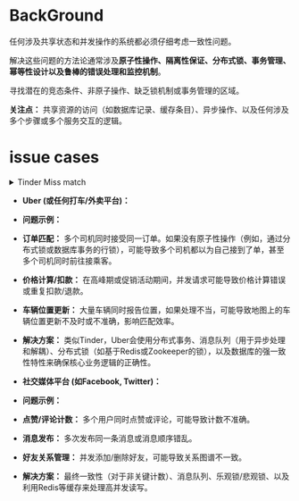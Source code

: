 # BackGround

任何涉及共享状态和并发操作的系统都必须仔细考虑一致性问题。

解决这些问题的方法论通常涉及**原子性操作、隔离性保证、分布式锁、事务管理、幂等性设计以及鲁棒的错误处理和监控机制**。



寻找潜在的竞态条件、非原子操作、缺乏锁机制或事务管理的区域。

**关注点：** 共享资源的访问（如数据库记录、缓存条目）、异步操作、以及任何涉及多个步骤或多个服务交互的逻辑。

# issue cases

<details class="lake-collapse"><summary id="u63a28ce6"><span class="ne-text">Tinder Miss match</span></summary><h3 id="743d5c29" style="font-size: 20; line-height: 28px; margin: 16px 0 5px 0"><span class="ne-text">1. 错失匹配问题 (Miss Match Problem)</span></h3><p id="udf992a4d" class="ne-p" style="margin: 0; padding: 0; min-height: 24px"><span class="ne-text">这是并发“滑动”操作最直接的后果。考虑两个用户，用户A和用户B，他们都看到了对方的资料。</span></p><ul class="ne-ul" style="margin: 0; padding-left: 23px"><li id="u760b855d" data-lake-index-type="0"><strong><span class="ne-text">场景：</span></strong></li></ul><ol class="ne-list-wrap" style="margin: 0; padding-left: 23px; list-style: none"><ol ne-level="1" class="ne-ol" style="margin: 0; padding-left: 23px; list-style: lower-alpha"><li id="uc3ea52fb" data-lake-index-type="0"><span class="ne-text">用户A向用户B的资料“向右滑”（表示喜欢）。</span></li><li id="u7c81c0db" data-lake-index-type="0"><span class="ne-text">与此同时，用户B也向用户A的资料“向右滑”（表示喜欢）。</span></li></ol></ol><ul class="ne-ul" style="margin: 0; padding-left: 23px"><li id="u6351e099" data-lake-index-type="0"><strong><span class="ne-text">没有原子操作时（假设直接写入数据库或简单的应用层逻辑）：</span></strong></li></ul><ul class="ne-list-wrap" style="margin: 0; padding-left: 23px; list-style: none"><ul ne-level="1" class="ne-ul" style="margin: 0; padding-left: 23px; list-style: circle"><li id="u9ea37600" data-lake-index-type="0"><span class="ne-text">两个滑动请求几乎同时到达</span><code class="ne-code" style="font-family: SFMono-Regular, Consolas, Liberation Mono, Menlo, Courier, monospace; background-color: rgba(0, 0, 0, 0.06); border: 1px solid rgba(0, 0, 0, 0.08); border-radius: 2px; padding: 0px 2px"><span class="ne-text">Swipe Service</span></code><span class="ne-text">。</span></li><li id="ue4fade69" data-lake-index-type="0"><span class="ne-text">每个服务实例独立地检查对方用户是否已经“向右滑过”。</span></li><li id="u7e48c24d" data-lake-index-type="0"><span class="ne-text">如果没有原子检查和更新，两者都可能发现对方尚未“向右滑”。</span></li><li id="ub35c917a" data-lake-index-type="0"><span class="ne-text">然后，两者都继续记录自己的“向右滑”操作，并可能触发“匹配”通知。</span></li><li id="u8980f79b" data-lake-index-type="0"><span class="ne-text">然而，如果“匹配”条件依赖于在检查的精确时刻，双方的滑动都已存在，则可能发生竞态条件：一个用户的滑动被记录，而另一个用户的检查发生在其提交之前，导致“错失匹配”。</span></li></ul></ul><p id="uebd1d82d" class="ne-p" style="margin: 0; padding: 0; min-height: 24px"><strong><span class="ne-text"></span></strong></p><p id="u5e0131a6" class="ne-p" style="margin: 0; padding: 0; min-height: 24px"><strong><span class="ne-text">方案：</span></strong></p><p id="u4798b537" class="ne-p" style="margin: 0; padding: 0; min-height: 24px"><span class="ne-text">在Match表 定时任务捞次</span></p><p id="ue20b34d8" class="ne-p" style="margin: 0; padding: 0; min-height: 24px"><span class="ne-text">利用Redis atomic保证</span></p><h3 id="5fbb3742" style="font-size: 20; line-height: 28px; margin: 16px 0 5px 0"><span class="ne-text">2. 状态不一致 (Inconsistent State)</span></h3><ul class="ne-ul" style="margin: 0; padding-left: 23px"><li id="ucfaca050" data-lake-index-type="0"><strong><span class="ne-text">计数器/聚合上的竞态条件：</span></strong><span class="ne-text"> 如果您正在跟踪用户收到的“喜欢”数量或剩余的滑动次数等信息，没有原子操作的并发更新可能会导致不正确的计数。例如，如果两个用户同时喜欢一个资料，并且系统读取当前计数，增加它，然后写回，其中一个更新可能会覆盖另一个，导致一个“喜欢”的丢失。</span></li><li id="u80107b57" data-lake-index-type="0"><strong><span class="ne-text">重复通知：</span></strong><span class="ne-text"> 如果没有原子操作来确保匹配只处理一次，用户可能会收到关于同一事件的多个“你已匹配！”通知，导致糟糕的用户体验。</span></li></ul><h3 id="a2d57939" style="font-size: 20; line-height: 28px; margin: 16px 0 5px 0"><span class="ne-text">3. 数据完整性问题 (Data Integrity Issues)</span></h3><ul class="ne-ul" style="margin: 0; padding-left: 23px"><li id="u7e61aa8b" data-lake-index-type="0"><strong><span class="ne-text">部分更新：</span></strong><span class="ne-text"> 在涉及多个数据库操作的复杂事务中（例如，记录滑动、更新用户的匹配计数、发送通知），如果没有适当的原子性（例如分布式事务管理器或带有幂等性的仔细应用层重试），这些操作中间的失败可能会使系统处于不一致状态。例如，滑动可能已被记录，但匹配通知可能未发送。</span></li><li id="u5550f7f6" data-lake-index-type="0"><strong><span class="ne-text">幻读/不可重复读：</span></strong><span class="ne-text"> 尽管这更多与数据库隔离级别相关，但如果系统依赖于读取滑动操作的当前状态来做出决策，并且服务之间没有强大的强一致性模型，某个服务可能读取到一个立即被另一个并发操作无效化的状态，从而导致逻辑错误。</span></li></ul></details>

- **Uber (或任何打车/外卖平台)：**

- **问题示例：**

- **订单匹配：** 多个司机同时接受同一订单。如果没有原子性操作（例如，通过分布式锁或数据库事务的行锁），可能导致多个司机都以为自己接到了单，甚至多个司机同时前往接乘客。
- **价格计算/扣款：** 在高峰期或促销活动期间，并发请求可能导致价格计算错误或重复扣款/退款。
- **车辆位置更新：** 大量车辆同时报告位置，如果处理不当，可能导致地图上的车辆位置更新不及时或不准确，影响匹配效率。

- **解决方案：** 类似Tinder，Uber会使用分布式事务、消息队列（用于异步处理和解耦）、分布式锁（如基于Redis或Zookeeper的锁），以及数据库的强一致性特性来确保核心业务逻辑的正确性。

- **社交媒体平台 (如Facebook, Twitter)：**

- **问题示例：**

- **点赞/评论计数：** 多个用户同时点赞或评论，可能导致计数不准确。
- **消息发布：** 多次发布同一条消息或消息顺序错乱。
- **好友关系管理：** 并发添加/删除好友，可能导致关系图谱不一致。

- **解决方案：** 最终一致性（对于非关键计数）、消息队列、乐观锁/悲观锁、以及利用Redis等缓存来处理高并发读写。